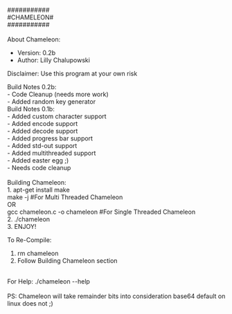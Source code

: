 ###########<br />
#CHAMELEON#<br />
###########<br />
<br />
About Chameleon:<br />
- Version: 0.2b<br />
- Author: Lilly Chalupowski<br />

Disclaimer: Use this program at your own risk<br />

Build Notes 0.2b:<br />
	- Code Cleanup (needs more work)<br />
	- Added random key generator<br />
Build Notes 0.1b:<br />
	- Added custom character support<br />
	- Added encode support<br />
	- Added decode support<br />
	- Added progress bar support<br />
	- Added std-out support<br />
	- Added multithreaded support<br />
	- Added easter egg ;)<br />
	- Needs code cleanup<br />
<br />
Building Chameleon:<br />
	1. apt-get install make<br />
	   make -j #For Multi Threaded Chameleon<br />
	   OR<br />
	   gcc chameleon.c -o chameleon #For Single Threaded Chameleon<br />
	2. ./chameleon<br />
	3. ENJOY!<br />

To Re-Compile: <br />
1. rm chameleon<br />
2. Follow Building Chameleon section<br />
<br />
For Help: ./chameleon --help<br />
<br />
PS: Chameleon will take remainder bits into consideration base64 default on linux does not ;)<br />
